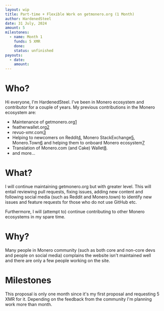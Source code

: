 ```yaml
---
layout: wip
title: Part-time + Flexible Work on getmonero.org (1 Month)
author: HardenedSteel
date: 31 July, 2024
amount: 5
milestones:
  - name: Month 1
    funds: 5 XMR
    done:
    status: unfinished
payouts:
  - date:
    amount:
---
```



# Who?
Hi everyone, I'm HardenedSteel. I've been in Monero ecosystem and contributor for a couple of years. My previous contributions in the Monero ecosystem are:

* Maintenance of getmonero.org[1](https://github.com/monero-project/monero-site/issues?q=involves%3Ahardenedsteel)
* featherwallet.org[2](https://github.com/feather-wallet/feather-site/issues?q=involves%3Ahardenedsteel)
* revuo-xmr.com[3](https://github.com/rottenwheel/revuo-weekly/issues?q=involves%3Ahardenedsteel)
* Helping to newcomers on Reddit[4](https://www.reddit.com/user/HardenedSteelX/), Monero StackExchange[5](https://monero.stackexchange.com/users/12826/hardenedsteel), Monero.Town[6](https://monero.town/u/HardenedSteel) and helping them to onboard Monero ecosystem[7](https://github.com/HardenedSteel/Help4XMR)
* Translation of Monero.com (and Cake) Wallet[8](https://github.com/cake-tech/cake_wallet/pull/724).
* and more...

# What?
I will continue maintaining getmonero.org but with greater level. This will entail reviewing pull requests, fixing issues, adding new content and following social media (such as Reddit and Monero.town) to identify new issues and feature requests for those who do not use GitHub etc.

Furthermore, I will (attempt to) continue contributing to other Monero ecosystems in my spare time.

# Why?
Many people in Monero community (such as both core and non-core devs and people on social media) complains the website isn't maintained well and there are only a few people working on the site.

# Milestones
This proposal is only one month since it's my first proposal and requesting 5 XMR for it. Depending on the feedback from the community I'm planning work more than month.

